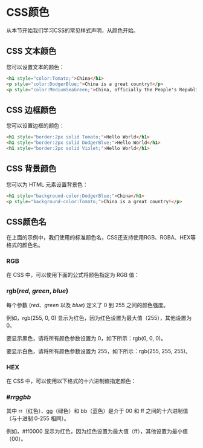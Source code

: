 # CSS颜色

从本节开始我们学习CSS的常见样式声明，从颜色开始。

## CSS 文本颜色

您可以设置文本的颜色：

```html
<h1 style="color:Tomato;">China</h1>
<p style="color:DodgerBlue;">China is a great country!</p>
<p style="color:MediumSeaGreen;">China, officially the People's Republic of China...</p>
```

## CSS 边框颜色

您可以设置边框的颜色：

```html
<h1 style="border:2px solid Tomato;">Hello World</h1>
<h1 style="border:2px solid DodgerBlue;">Hello World</h1>
<h1 style="border:2px solid Violet;">Hello World</h1>
```

## CSS 背景颜色

您可以为 HTML 元素设置背景色：

```html
<h1 style="background-color:DodgerBlue;">China</h1>
<p style="background-color:Tomato;">China is a great country!</p>
```

## CSS颜色名

在上面的示例中，我们使用的标准颜色名，CSS还支持使用RGB、RGBA、HEX等格式的颜色名。

### RGB

在 CSS 中，可以使用下面的公式将颜色指定为 RGB 值：

### rgb(*red*, *green*, *blue*)

每个参数 (*red*、*green* 以及 *blue*) 定义了 0 到 255 之间的颜色强度。

例如，rgb(255, 0, 0) 显示为红色，因为红色设置为最大值（255），其他设置为 0。

要显示黑色，请将所有颜色参数设置为 0，如下所示：rgb(0, 0, 0)。

要显示白色，请将所有颜色参数设置为 255，如下所示：rgb(255, 255, 255)。

### HEX

在 CSS 中，可以使用以下格式的十六进制值指定颜色：

### #*rrggbb*

其中 rr（红色）、gg（绿色）和 bb（蓝色）是介于 00 和 ff 之间的十六进制值（与十进制 0-255 相同）。

例如，#ff0000 显示为红色，因为红色设置为最大值（ff），其他设置为最小值（00）。